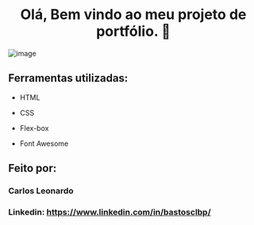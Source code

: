 <span align="center">

# Olá, Bem vindo ao meu projeto de portfólio. 👋 

</span>

![image](https://github.com/bastosclbp/portifolio/assets/85074809/4b47934a-97b9-43f0-b97c-5793fffa96bf)

## Ferramentas utilizadas:

* HTML

* CSS

* Flex-box

* Font Awesome

## Feito por:

### Carlos Leonardo

### Linkedin: https://www.linkedin.com/in/bastosclbp/
